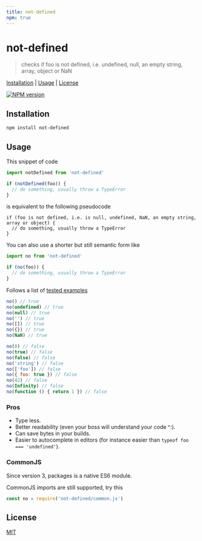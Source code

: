 ```yaml
---
title: not-defined
npm: true
---
```

# not-defined

> checks if foo is not defined, i.e. undefined, null, an empty string, array, object or NaN

[Installation](#installation) |
[Usage](#usage) |
[License](#license)

[![NPM version](https://badge.fury.io/js/not-defined.svg)](http://badge.fury.io/js/not-defined)

## Installation

```bash
npm install not-defined
```

## Usage

This snippet of code

```javascript
import notDefined from 'not-defined'

if (notDefined(foo)) {
  // do something, usually throw a TypeError
}
```

is equivalent to the following pseudocode

```
if (foo is not defined, i.e. is null, undefined, NaN, an empty string, array or object) {
  // do something, usually throw a TypeError
}
```

You can also use a shorter but still semantic form like

```javascript
import no from 'not-defined'

if (no(foo)) {
  // do something, usually throw a TypeError
}
```

Follows a list of [tested examples](https://github.com/fibo/not-defined/blob/master/test.js)

```javascript
no() // true
no(undefined) // true
no(null) // true
no('') // true
no([]) // true
no({}) // true
no(NaN) // true

no(0) // false
no(true) // false
no(false) // false
no('string') // false
no(['foo']) // false
no({ foo: true }) // false
no(42) // false
no(Infinity) // false
no(function () { return 1 }) // false
```

### Pros

* Type less.
* Better readability (even your boss will understand your code ^:).
* Can save bytes in your builds.
* Easier to autocomplete in editors (for instance easier than `typeof foo === 'undefined'`).

### CommonJS

Since version 3, packages is a native ES6 module.

CommonJS imports are still supported, try this

```js
const no = require('not-defined/common.js')
```

## License

[MIT](http://g14n.info/mit-license)


